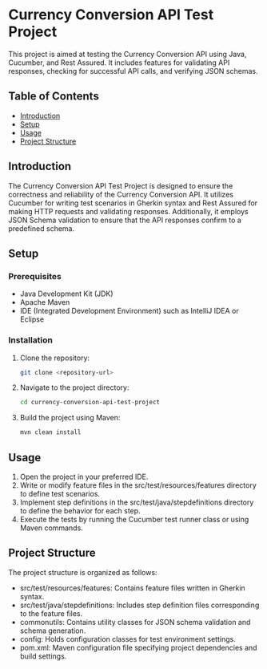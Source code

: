 # Currency Conversion API Test Project

This project is aimed at testing the Currency Conversion API using Java, Cucumber, and Rest Assured. It includes features for validating API responses, checking for successful API calls, and verifying JSON schemas.

## Table of Contents

- [Introduction](#introduction)
- [Setup](#setup)
- [Usage](#usage)
- [Project Structure](#project-structure)


## Introduction

The Currency Conversion API Test Project is designed to ensure the correctness and reliability of the Currency Conversion API. It utilizes Cucumber for writing test scenarios in Gherkin syntax and Rest Assured for making HTTP requests and validating responses. Additionally, it employs JSON Schema validation to ensure that the API responses confirm to a predefined schema.

## Setup

### Prerequisites

- Java Development Kit (JDK)
- Apache Maven
- IDE (Integrated Development Environment) such as IntelliJ IDEA or Eclipse

### Installation

1. Clone the repository:
   ```bash
   git clone <repository-url>
   
2. Navigate to the project directory:
   ```bash
   cd currency-conversion-api-test-project

3. Build the project using Maven:
   ```bash
   mvn clean install

## Usage

1. Open the project in your preferred IDE.
2. Write or modify feature files in the src/test/resources/features directory to define test scenarios.
3. Implement step definitions in the src/test/java/stepdefinitions directory to define the behavior for each step.
4. Execute the tests by running the Cucumber test runner class or using Maven commands.

## Project Structure

The project structure is organized as follows:

- src/test/resources/features: Contains feature files written in Gherkin syntax.
- src/test/java/stepdefinitions: Includes step definition files corresponding to the feature files.
- commonutils: Contains utility classes for JSON schema validation and schema generation.
- config: Holds configuration classes for test environment settings.
- pom.xml: Maven configuration file specifying project dependencies and build settings.
